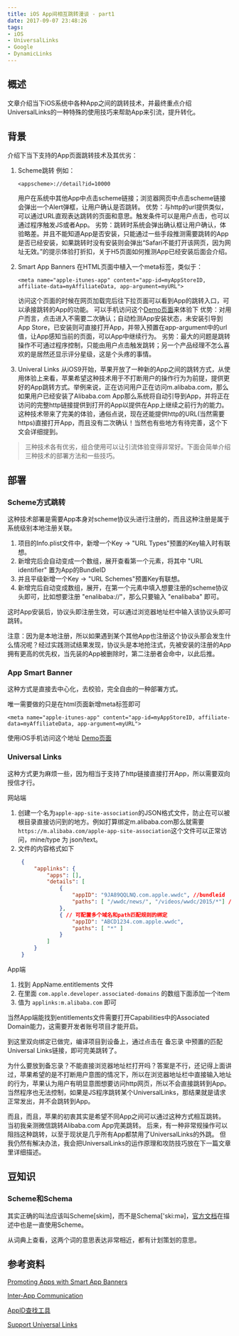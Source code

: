 ```yaml
---
title: iOS App间相互跳转漫谈 - part1
date: 2017-09-07 23:48:26
tags: 
- iOS
- UniversalLinks
- Google
- DynamicLinks
---
```


## 概述

文章介绍当下iOS系统中各种App之间的跳转技术，并最终重点介绍UniversalLinks的一种特殊的使用技巧来帮助App来引流，提升转化。

## 背景

介绍下当下支持的App页面跳转技术及其优劣：

1. Scheme跳转
   例如：
   ```
   <appscheme>://detail?id=10000
   ```
   用户在系统中其他App中点击scheme链接；浏览器网页中点击scheme链接会弹出一个Alert弹框，让用户确认是否跳转。
   优势：与http的url提供类似，可以通过URL直观表达跳转的页面和意思。触发条件可以是用户点击，也可以通过程序触发JS或者App。
   劣势：跳转时系统会弹出确认框让用户确认，体验略差。并且不能知道App是否安装，只能通过一些手段推测需要跳转的App是否已经安装，如果跳转时没有安装则会弹出“Safari不能打开该网页，因为网址无效。”的提示体验打折扣，关于H5页面如何推测App已经安装后面会介绍。
   
2. Smart App Banners
   在HTML页面中植入一个meta标签，类似于：
   ```
   <meta name="apple-itunes-app" content="app-id=myAppStoreID, affiliate-data=myAffiliateData, app-argument=myURL">
   ```
   访问这个页面的时候在网页加载完后往下拉页面可以看到App的跳转入口，可以承接跳转的App的功能。
   可以手机访问这个[Demo页面](http://www.liuxiaoming.com/demo/app-smart-banner.html)来体验下
   优势：对用户而言，点击进入不需要二次确认；自动检测App安装状态，未安装引导到App Store，已安装则可直接打开App，并带入预置在app-argument中的url值，让App感知当前的页面，可以App中继续行为。
   劣势：最大的问题是跳转操作不可通过程序控制，只能由用户点击触发跳转；另一个产品经理不怎么喜欢的是居然还显示评分星级，这是个头疼的事情。
   
3. Univeral Links
   从iOS9开始，苹果开放了一种新的App之间的跳转方式，从使用体验上来看，苹果希望这种技术用于不打断用户的操作行为为前提，提供更好的App跳转方式。举例来说，正在访问用户正在访问m.alibaba.com，那么如果用户已经安装了Alibaba.com App那么系统将自动引导到App，并将正在访问的完整http链接提供到打开的App以提供在App上继续之前行为的能力。
   这种技术带来了完美的体验，通俗点说，现在还能提供http的URL(当然需要https)直接打开App，而且没有二次确认！当然也有些地方有待完善，这个下文会详细提到。
   
> 三种技术各有优劣，组合使用可以让引流体验变得非常好。下面会简单介绍三种技术的部署方法和一些技巧。

## 部署

### Scheme方式跳转

这种技术部署是需要App本身对scheme协议头进行注册的，而且这种注册是属于系统级别本地注册关联。

1. 项目的Info.plist文件中，新增一个Key -> "URL Types"预置的Key输入时有联想。
2. 新增完后会自动变成一个数组，展开查看第一个元素，将其中 "URL identifier" 置为App的BundleID
3. 并且平级新增一个Key -> "URL Schemes"预置Key有联想。
4. 新增完后自动变成数组，展开，在第一个元素中填入想要注册的scheme协议头即可，比如想要注册 "enalibaba://"，那么只要输入 "enalibaba" 即可。

这时App安装后，协议头即注册生效，可以通过浏览器地址栏中输入该协议头即可跳转。

注意：因为是本地注册，所以如果遇到某个其他App也注册这个协议头那会发生什么情况呢？经过实践测试结果发现，协议头是本地抢注式，先被安装的注册的App拥有更高的优先权，当先装的App被删除时，第二注册者会命中，以此后推。

### App Smart Banner

这种方式是直接去中心化，去校验，完全自由的一种部署方式。

唯一需要做的只是在html页面新增meta标签即可

```
<meta name="apple-itunes-app" content="app-id=myAppStoreID, affiliate-data=myAffiliateData, app-argument=myURL">
```

使用iOS手机访问这个地址 [Demo页面](http://www.liuxiaoming.com/demo/app-smart-banner.html)

### Universal Links

这种方式更为麻烦一些，因为相当于支持了http链接直接打开App，所以需要双向授信才行。

网站端
1. 创建一个名为`apple-app-site-association`的JSON格式文件，防止在可以被根目录直接访问到的地方。例如打算绑定m.alibaba.com那么就需要`https://m.alibaba.com/apple-app-site-association`这个文件可以正常访问，mine/type 为 json/text。
2. 文件的内容格式如下
   ```JSON
    {
        "applinks": {
            "apps": [],
            "details": [
                {
                    "appID": "9JA89QQLNQ.com.apple.wwdc", //bundleid
                    "paths": [ "/wwdc/news/", "/videos/wwdc/2015/*"] //path 可以通配符
                },
                { // 可配置多个域名和path匹配规则的绑定
                    "appID": "ABCD1234.com.apple.wwdc",
                    "paths": [ "*" ]
                }
            ]
        }
    }
   ```

App端
1. 找到 AppName.entitlements 文件
2. 在里面 `com.apple.developer.associated-domains` 的数组下面添加一个item
3. 值为 `applinks:m.alibaba.com` 即可

当然App端能找到entitlements文件需要打开Capabilities中的Associated Domain能力，这需要开发者账号项目才能开启。

到这里双向绑定已做完，编译项目到设备上，通过点击在 备忘录 中预置的匹配Universal Links链接，即可完美跳转了。

为什么要放到备忘录？不能直接浏览器地址栏打开吗？答案是不行，还记得上面讲过，苹果希望的是不打断用户意图的情况下，所以在浏览器地址栏中直接输入地址的行为，苹果认为用户有明显意图想要访问http网页，所以不会直接跳转到App。当然程序也无法控制，如果是JS程序跳转某个UniversalLinks，那结果就是请求正常发出，并不会跳转到App。

而且，而且，苹果的初衷其实是希望不同App之间可以通过这种方式相互跳转。
当初我亲测微信跳转Alibaba.com App完美跳转。
后来，有一种非常规操作可以阻挡这种跳转，以至于现状是几乎所有App都禁用了UniversalLinks的外跳。
但我仍然有解决办法，我会把UniversalLinks的运作原理和攻防技巧放在下一篇文章里详细描述。
   
   
## 豆知识

### Scheme和Schema

其实正确的叫法应该叫Scheme[skim]，而不是Schema['ski:mə]，[官方文档](https://developer.apple.com/library/content/documentation/iPhone/Conceptual/iPhoneOSProgrammingGuide/Inter-AppCommunication/Inter-AppCommunication.html)在描述中也是一直使用Scheme。

从词典上查看，这两个词的意思表达非常相近，都有计划策划的意思。

## 参考资料

[Promoting Apps with Smart App Banners](https://developer.apple.com/library/content/documentation/AppleApplications/Reference/SafariWebContent/PromotingAppswithAppBanners/PromotingAppswithAppBanners.html)

[Inter-App Communication](https://developer.apple.com/library/content/documentation/iPhone/Conceptual/iPhoneOSProgrammingGuide/Inter-AppCommunication/Inter-AppCommunication.html)

[AppID查找工具](https://linkmaker.itunes.apple.com/zh-cht)

[Support Universal Links](https://developer.apple.com/library/content/documentation/General/Conceptual/AppSearch/UniversalLinks.html)

